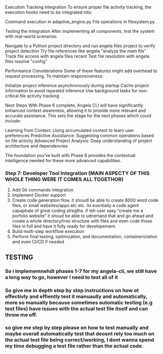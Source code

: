 Execution Tracking Integration
To ensure proper file activity tracking, the execution hooks need to be integrated into:

Command execution in adaptive_engine.py
File operations in filesystem.py

Testing the Integration
After implementing all components, test the system with real-world scenarios:

Navigate to a Python project directory and run angela files project to verify project detection
Try file references like angela "analyze the main file"
Track file access with angela files recent
Test file resolution with angela files resolve "config"

Performance Considerations
Some of these features might add overhead to request processing. To maintain responsiveness:

Initialize project inference asynchronously during startup
Cache project information to avoid repeated inference
Use background tasks for non-critical file activity tracking

Next Steps
With Phase 6 complete, Angela CLI will have significantly enhanced context awareness, allowing it to provide more relevant and accurate assistance. This sets the stage for the next phases which could include:

Learning from Context: Using accumulated context to learn user preferences
Predictive Assistance: Suggesting common operations based on file activity
Advanced Project Analysis: Deep understanding of project architecture and dependencies

The foundation you've built with Phase 6 provides the contextual intelligence needed for these more advanced capabilities.


### Step 7: Developer Tool Integration (MAIN ASPECTY OF THIS WHOLE THING WERE IT COMES ALL TOGETHOR)
1. Add Git commands integration
2. Implement Docker support
3. Create code generation flow. it shoudl be able to create 8000 word code files, or small websites/apps etc etc. its essntially a code agent capapbale of great coding stregths. if teh user sasy "create me a porfolio website" it shoud be able to udnertand that and go ahead and create a whole directory/tree structure with files and even code those files in full and have it fully ready for developement.
4. Build multi-step workflow execution
5. Perform final testing, optimization, and documentation, containeriziation and even CI/CD if needed






## TESTING
### So i implememnehdt phases 1-7 for my angela-cli, we still have a long way to go, however I need to test all of it
### So give me in depth step by step instructions on how ot effectivly and effiently test it manuaully and automatically, more so manually because sometimes automatic testing (e.g test files) have issues with the actual test file itself and can throw me off.
### so give me step by step please  on how to test manually and maybe  overall automatically test that deosnt rely too much on the actual test file being correct/working, I dont wanna spend my time debugging a test file rather than the actual code.
